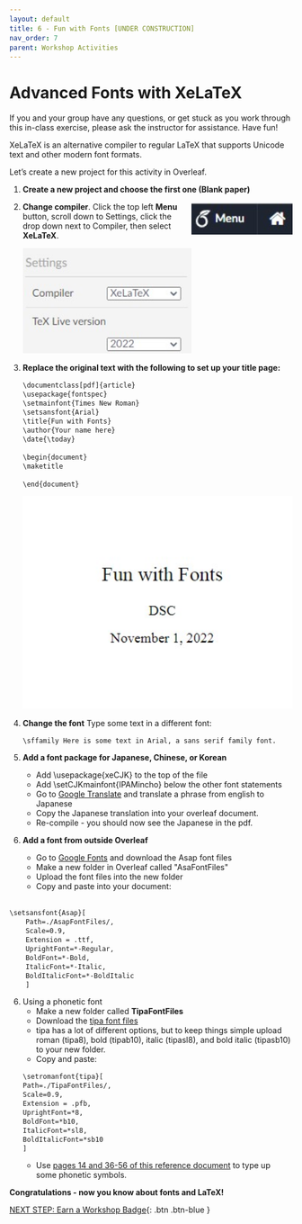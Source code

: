 ```yaml
---
layout: default
title: 6 - Fun with Fonts [UNDER CONSTRUCTION]
nav_order: 7
parent: Workshop Activities
---
```


# Advanced Fonts with XeLaTeX
If you and your group have any questions, or get stuck as you work through this in-class exercise, please ask the instructor for assistance. Have fun!

XeLaTeX is an alternative compiler to regular LaTeX that supports Unicode text and other modern font formats.

Let’s create a new project for this activity in Overleaf.

1.  **Create a new project and choose the first one (Blank paper)**

<img src="images/act-6/menu.jpg" alt="menu button" style="float:right;width:180px;margin-left:10px;">

2.  **Change compiler**. Click the top left **Menu** button, scroll down to Settings, click the drop down next to Compiler, then select **XeLaTeX**.

    <img src="images/act-6/compiler.jpg" alt="compiler" style="width:300px;">

3.  **Replace the original text with the following to set up your title page:**

    ```
    \documentclass[pdf]{article}
    \usepackage{fontspec}       
    \setmainfont{Times New Roman}
    \setsansfont{Arial}
    \title{Fun with Fonts}
    \author{Your name here}
    \date{\today}
   
    \begin{document}
    \maketitle

    \end{document}
    ```

    <img src="images/act-6/title-page.jpg" alt="title page slide" style="width:600px;">
4. **Change the font**
    Type some text in a different font:
    ```
    \sffamily Here is some text in Arial, a sans serif family font.
    ```
5. **Add a font package for Japanese, Chinese, or Korean**
    -   Add \usepackage{xeCJK} to the top of the file
    -   Add \setCJKmainfont{IPAMincho} below the other font statements
    -   Go to [Google Translate](https://translate.google.com/) and translate a phrase from english to Japanese
    -   Copy the Japanese translation into your overleaf document.
    -   Re-compile - you should now see the Japanese in the pdf.

5. **Add a font from outside Overleaf**  
    -   Go to [Google Fonts](https://fonts.google.com/specimen/Asap) and download the Asap font files
    -  Make a new folder in Overleaf called "AsaFontFiles"
    -  Upload the font files into the new folder
    -  Copy and paste into your document:

```

\setsansfont{Asap}[
    Path=./AsapFontFiles/,
    Scale=0.9,
    Extension = .ttf,
    UprightFont=*-Regular,
    BoldFont=*-Bold,
    ItalicFont=*-Italic,
    BoldItalicFont=*-BoldItalic
    ]
```

6. Using a phonetic font
    -   Make a new folder called **TipaFontFiles**
    -   Download the [tipa font files](https://ctan.org/tex-archive/fonts/tipa/tipa/type1)
    -   tipa has a lot of different options, but to keep things simple upload roman (tipa8), bold (tipab10), italic (tipasl8), and bold italic (tipasb10) to your new folder.
    -  Copy and paste:
    ```
    \setromanfont{tipa}[
    Path=./TipaFontFiles/,
    Scale=0.9,
    Extension = .pfb,
    UprightFont=*8,
    BoldFont=*b10,
    ItalicFont=*sl8,
    BoldItalicFont=*sb10
    ]
    ```
    - Use [pages 14 and 36-56 of this reference document](https://muug.ca/mirror/ctan/fonts/tipa/tipa/doc/tipaman.pdf) to type up some phonetic symbols.

**Congratulations - now you know about fonts and LaTeX!**

[NEXT STEP: Earn a Workshop Badge](informal-credentials.html){: .btn .btn-blue }
